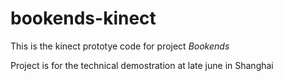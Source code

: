 # bookends-kinect


This is the kinect prototye code for project _Bookends_

Project is for the technical demostration at late june in Shanghai




